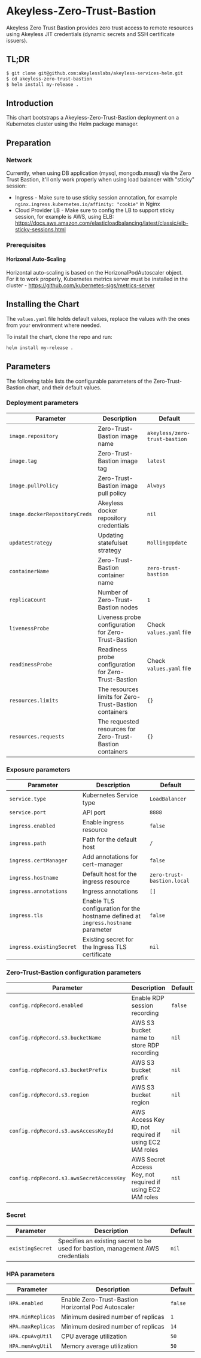 # Akeyless-Zero-Trust-Bastion

Akeyless Zero Trust Bastion provides zero trust access to remote resources using Akeyless JIT credentials (dynamic secrets and SSH certificate issuers). 

## TL;DR

```bash
$ git clone git@github.com:akeylesslabs/akeyless-services-helm.git
$ cd akeyless-zero-trust-bastion
$ helm install my-release .
```

## Introduction
This chart bootstraps a Akeyless-Zero-Trust-Bastion deployment on a Kubernetes cluster using the Helm package manager.


## Preparation

### Network
Currently, when using DB application (mysql, mongodb.mssql) via the Zero Trust Bastion, it'll only work properly when using
load balancer with "sticky" session:
- Ingress - Make sure to use sticky session annotation, for example `nginx.ingress.kubernetes.io/affinity: "cookie"` in Nginx
- Cloud Provider LB - Make sure to config the LB to support sticky session, for example is AWS, using ELB:   
https://docs.aws.amazon.com/elasticloadbalancing/latest/classic/elb-sticky-sessions.html

### Prerequisites

#### Horizonal Auto-Scaling
Horizontal auto-scaling is based on the HorizonalPodAutoscaler object.  
For it to work properly, Kubernetes metrics server must be installed in the cluster - https://github.com/kubernetes-sigs/metrics-server


## Installing the Chart

The `values.yaml` file holds default values, replace the values with the ones from your environment where needed.  

To install the chart, clone the repo and run:
```bash
helm install my-release .
``` 

## Parameters

The following table lists the configurable parameters of the Zero-Trust-Bastion chart, and their default values.

### Deployment parameters

| Parameter                                 | Description                                                                                                          | Default                                                      |
|-------------------------------------------|----------------------------------------------------------------------------------------------------------------------|--------------------------------------------------------------|
| `image.repository`                        | Zero-Trust-Bastion image name                                                                                        | `akeyless/zero-trust-bastion`                                |
| `image.tag`                               | Zero-Trust-Bastion image tag                                                                                         | `latest`                                                     |      
| `image.pullPolicy`                        | Zero-Trust-Bastion image pull policy                                                                                 | `Always`                                                     |  
| `image.dockerRepositoryCreds`             | Akeyless docker repository credentials                                                                               | `nil`                                                        |
| `updateStrategy`                          | Updating statefulset strategy                                                                                        | `RollingUpdate`                                              |  
| `containerName`                           | Zero-Trust-Bastion container name                                                                                    | `zero-trust-bastion`                                         |  
| `replicaCount`                            | Number of Zero-Trust-Bastion nodes                                                                                   | `1`                                                          |
| `livenessProbe`                           | Liveness probe configuration for Zero-Trust-Bastion                                                                  | Check `values.yaml` file                                     |                   
| `readinessProbe`                          | Readiness probe configuration for Zero-Trust-Bastion                                                                 | Check `values.yaml` file                                     |         
| `resources.limits`                        | The resources limits for Zero-Trust-Bastion containers                                                               | `{}`                                                         |
| `resources.requests`                      | The requested resources for Zero-Trust-Bastion containers                                                            | `{}`                                                         |


### Exposure parameters

| Parameter                                 | Description                                                                                                          | Default                                                      |
|-------------------------------------------|----------------------------------------------------------------------------------------------------------------------|--------------------------------------------------------------|
| `service.type`                            | Kubernetes Service type                                                                                              | `LoadBalancer`                                               |
| `service.port`                            | API port                                                                                                             | `8888`                                                       |
| `ingress.enabled`                         | Enable ingress resource                                                                                              | `false`                                                      |
| `ingress.path`                            | Path for the default host                                                                                            | `/`                                                          |
| `ingress.certManager`                     | Add annotations for cert-manager                                                                                     | `false`                                                      |
| `ingress.hostname`                        | Default host for the ingress resource                                                                                | `zero-trust-bastion.local`                                   |
| `ingress.annotations`                     | Ingress annotations                                                                                                  | `[]`                                                         |
| `ingress.tls`                             | Enable TLS configuration for the hostname defined at `ingress.hostname` parameter                                    | `false`                                                      |
| `ingress.existingSecret`                  | Existing secret for the Ingress TLS certificate                                                                      | `nil`                                                        |  

### Zero-Trust-Bastion configuration parameters

| Parameter                                 | Description                                                                                                          | Default                                                      |
|-------------------------------------------|----------------------------------------------------------------------------------------------------------------------|--------------------------------------------------------------|
| `config.rdpRecord.enabled`                | Enable RDP session recording                                                                                         | `false`                                                      |
| `config.rdpRecord.s3.bucketName`          | AWS S3 bucket name to store RDP recording                                                                            | `nil`                                                        |
| `config.rdpRecord.s3.bucketPrefix`        | AWS S3 bucket prefix                                                                                                 | `nil`                                                        |
| `config.rdpRecord.s3.region`              | AWS S3 bucket region                                                                                                 | `nil`                                                        |
| `config.rdpRecord.s3.awsAccessKeyId`      | AWS Access Key ID, not required if using EC2 IAM roles                                                               | `nil`                                                        |
| `config.rdpRecord.s3.awsSecretAccessKey`  | AWS Secret Access Key, not required if using EC2 IAM roles                                                           | `nil`                                                        |
    
### Secret    

| Parameter                                 | Description                                                                                                          | Default                                                      |
|-------------------------------------------|----------------------------------------------------------------------------------------------------------------------|--------------------------------------------------------------|
| `existingSecret`                          | Specifies an existing secret to be used for bastion, management AWS credentials                                      | `nil`                                                        |


### HPA parameters

| Parameter                                 | Description                                                                                                          | Default                                                      |
|-------------------------------------------|----------------------------------------------------------------------------------------------------------------------|--------------------------------------------------------------|
| `HPA.enabled`                             | Enable Zero-Trust-Bastion Horizontal Pod Autoscaler                                                                  | `false`                                                      |
| `HPA.minReplicas`                         | Minimum desired number of replicas                                                                                   | `1`                                                          |
| `HPA.maxReplicas`                         | Minimum desired number of replicas                                                                                   | `14`                                                         |
| `HPA.cpuAvgUtil`                          | CPU average utilization                                                                                              | `50`                                                         |
| `HPA.memAvgUtil`                          | Memory average utilization                                                                                           | `50`                                                         |
                                                                                        